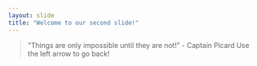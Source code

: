 ```yaml
---
layout: slide
title: "Welcome to our second slide!"
---
```

> "Things are only impossible until they are not!" - Captain Picard
Use the left arrow to go back!
